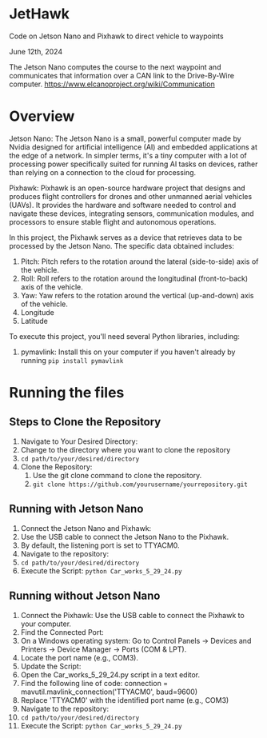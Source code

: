 # JetHawk
Code on Jetson Nano and Pixhawk to direct vehicle to waypoints

June 12th, 2024

The Jetson Nano computes the course to the next waypoint and communicates that information over a CAN link to the Drive-By-Wire computer.
https://www.elcanoproject.org/wiki/Communication

# Overview
Jetson Nano: The Jetson Nano is a small, powerful computer made by Nvidia designed for artificial intelligence (AI) and embedded applications at the edge of a network. In simpler terms, it's a tiny computer with a lot of processing power specifically suited for running AI tasks on devices, rather than relying on a connection to the cloud for processing.

Pixhawk: Pixhawk is an open-source hardware project that designs and produces flight controllers for drones and other unmanned aerial vehicles (UAVs). It provides the hardware and software needed to control and navigate these devices, integrating sensors, communication modules, and processors to ensure stable flight and autonomous operations.

In this project, the Pixhawk serves as a device that retrieves data to be processed by the Jetson Nano. The specific data obtained includes:
1. Pitch: Pitch refers to the rotation around the lateral (side-to-side) axis of the vehicle.
2. Roll: Roll refers to the rotation around the longitudinal (front-to-back) axis of the vehicle.
3. Yaw: Yaw refers to the rotation around the vertical (up-and-down) axis of the vehicle.
4. Longitude
5. Latitude

To execute this project, you'll need several Python libraries, including:
1. pymavlink: Install this on your computer if you haven't already by running `pip install pymavlink`

# Running the files
## Steps to Clone the Repository
1. Navigate to Your Desired Directory:
  1. Change to the directory where you want to clone the repository
  2. `cd path/to/your/desired/directory`
2. Clone the Repository:
   1. Use the git clone command to clone the repository.
   2. `git clone https://github.com/yourusername/yourrepository.git`

## Running with Jetson Nano
1. Connect the Jetson Nano and Pixhawk:
  1. Use the USB cable to connect the Jetson Nano to the Pixhawk.
  2. By default, the listening port is set to TTYACM0.
2. Navigate to the repository:
  1. `cd path/to/your/desired/directory`
3. Execute the Script: `python Car_works_5_29_24.py`

## Running without Jetson Nano
1. Connect the Pixhawk: Use the USB cable to connect the Pixhawk to your computer.
2. Find the Connected Port:
  1. On a Windows operating system: Go to Control Panels -> Devices and Printers -> Device Manager -> Ports (COM & LPT).
  2. Locate the port name (e.g., COM3).
3. Update the Script:
  1. Open the Car_works_5_29_24.py script in a text editor.
  2. Find the following line of code: connection = mavutil.mavlink_connection('TTYACM0', baud=9600)
  3. Replace 'TTYACM0' with the identified port name (e.g., COM3)
4. Navigate to the repository:
  1. `cd path/to/your/desired/directory`
5. Execute the Script: `python Car_works_5_29_24.py`



